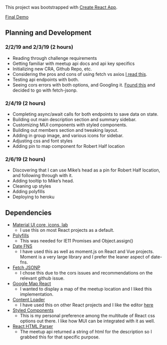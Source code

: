 This project was bootstrapped with [Create React App](https://github.com/facebook/create-react-app).

[Final Demo](https://reactjs-dallas-upcoming.herokuapp.com/)

## Planning and Development
### 2/2/19 and 2/3/19 (2 hours)

* Reading through challenge requirements
* Getting familiar with meetup api docs and api key specifics
* Initializing new CRA, Github Repo, etc.
* Considering the pros and cons of using fetch vs axios [I read this](https://medium.com/@thejasonfile/fetch-vs-axios-js-for-making-http-requests-2b261cdd3af5).  
* Testing api endpoints with both.  
* Seeing cors errors with both options, and Googling it. [Found this](https://github.com/meetup/api/issues/130) and decided to go with fetch-jsonp.
### 2/4/19 (2 hours)
* Completing async/await calls for both endpoints to save data on state.
* Building out main description section and summary sidebar.
* Customizing MUI components with styled components.
* Building out members section and tweaking layout.
* Adding in group image, and various icons for sidebar.
* Adjusting css and font styles
* Adding pin to map component for Robert Half location
### 2/6/19 (2 hours)
* Discovering that I can use Mike’s head as a pin for Robert Half location, and following through with it.
* Adding tooltip to Mike’s head.
* Cleaning up styles
* Adding polyfills
* Deploying to heroku

## Dependencies
* [Material UI core, icons, lab](https://material-ui.com/) 
  * I use this on most React projects as a default.
* [Polyfills](https://github.com/stefanpenner/es6-promise) 
  * This was needed for IE11 Promises and Object.assign() 
* [Date FNS](https://date-fns.org/)
  * I have used this as well as moment.js on React and Vue projects.  Moment is a very large library and I prefer the leaner aspect of date-fns.
* [Fetch JSONP](https://github.com/camsong/fetch-jsonp)
  * I chose this due to the cors issues and recommendations on the relevant github issue.
* [Google Map React](https://github.com/google-map-react/google-map-react) 
  * I wanted to display a map of the meetup location and I liked this implementation.
* [Content Loader](https://github.com/danilowoz/react-content-loader) 
  * I have used this on other React projects and I like the editor [here](http://danilowoz.com/create-content-loader/)
* [Styled Components](https://www.styled-components.com) 
  * This is my personal preference among the multitude of React css options out there.  I like how MUI can be integrated with it as well.
* [React HTML Parser](https://www.npmjs.com/package/react-html-parser) 
  * The meetup api returned a string of html for the description so I grabbed this for that specific purpose.
